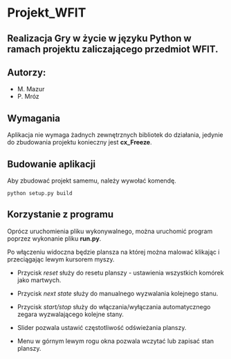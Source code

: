 # Projekt_WFIT
Realizacja Gry w życie w języku Python w ramach projektu zaliczającego przedmiot WFIT.
---
## Autorzy:
- M. Mazur
- P. Mróz

## Wymagania
Aplikacja nie wymaga żadnych zewnętrznych bibliotek do działania, jedynie do zbudowania projektu konieczny jest **cx_Freeze**.

## Budowanie aplikacji
Aby zbudować projekt samemu, należy wywołać komendę.
```
python setup.py build
```

## Korzystanie z programu
Oprócz uruchomienia pliku wykonywalnego, można uruchomić program poprzez wykonanie pliku **run.py**.

Po włączeniu widoczna będzie plansza na której można malować klikając i przeciągając lewym kursorem myszy.

- Przycisk *reset* służy do resetu planszy - ustawienia wszystkich komórek jako martwych.

- Przycisk *next state* służy do manualnego wyzwalania kolejnego stanu.

- Przycisk *start/stop* służy do włączania/wyłączania automatycznego zegara wyzwalającego kolejne stany.

- Slider pozwala ustawić częstotliwość odświeżania planszy.

- Menu w górnym lewym rogu okna pozwala wczytać lub zapisać stan planszy.